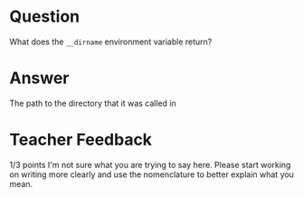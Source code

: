 # Question

What does the `__dirname` environment variable return? 

# Answer
The path to the directory that it was called in
# Teacher Feedback

1/3 points
I'm not sure what you are trying to say here. Please start working on writing more clearly and use the nomenclature to better explain what you mean.